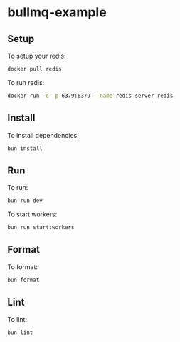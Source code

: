 # bullmq-example

## Setup

To setup your redis:

```bash
docker pull redis
```

To run redis:

```bash
docker run -d -p 6379:6379 --name redis-server redis
```

## Install

To install dependencies:

```bash
bun install
```

## Run

To run:

```bash
bun run dev
```

To start workers:

```bash
bun run start:workers
```

## Format

To format:

```bash
bun format
```

## Lint

To lint:

```bash
bun lint
```

